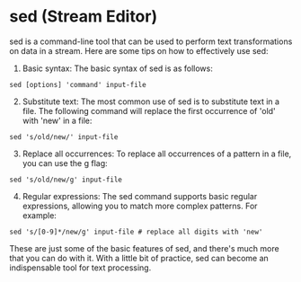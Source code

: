 # sed (Stream Editor) 
sed is a command-line tool that can be used to perform text transformations on data in a stream. Here are some tips on how to effectively use sed:

1) Basic syntax:
The basic syntax of sed is as follows:
```
sed [options] 'command' input-file
```

2) Substitute text:
The most common use of sed is to substitute text in a file. The following command will replace the first occurrence of 'old' with 'new' in a file:
```
sed 's/old/new/' input-file
```

3) Replace all occurrences:
To replace all occurrences of a pattern in a file, you can use the g flag:
```
sed 's/old/new/g' input-file

```

4) Regular expressions:
The sed command supports basic regular expressions, allowing you to match more complex patterns. For example:
```
sed 's/[0-9]*/new/g' input-file # replace all digits with 'new'
```


These are just some of the basic features of sed, and there's much more that you can do with it. With a little bit of practice, sed can become an indispensable tool for text processing.
